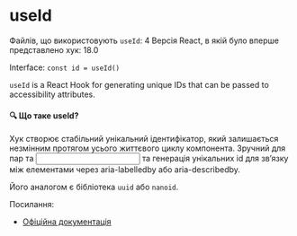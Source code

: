 # useId

Файлів, що використовують `useId`: 4
Версія React, в якій було вперше представлено хук: 18.0

Interface: `const id = useId()`

`useId` is a React Hook for generating unique IDs that can be passed to accessibility attributes.


#### 🔍 Що таке useId?

Хук створює стабільний унікальний ідентифікатор, який залишається незмінним протягом усього життєвого циклу компонента.
Зручний для пар <label> та <input> та генерація унікальних id для зв’язку між елементами через aria-labelledby або aria-describedby.

Його аналогом є бібліотека `uuid` або `nanoid`.

Посилання:
- [Офіційна документація](https://react.dev/reference/react/useId)